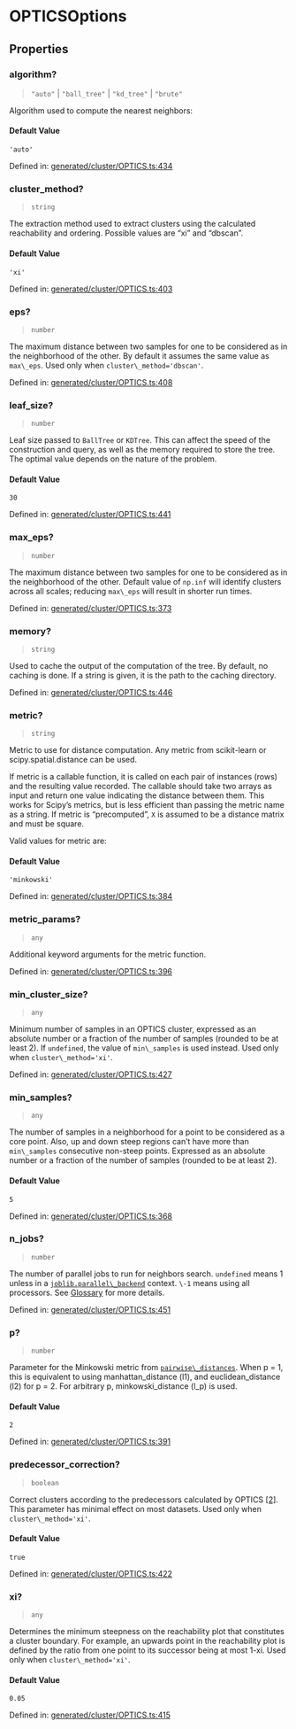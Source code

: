 # OPTICSOptions

## Properties

### algorithm?

> `"auto"` \| `"ball_tree"` \| `"kd_tree"` \| `"brute"`

Algorithm used to compute the nearest neighbors:

#### Default Value

`'auto'`

Defined in:  [generated/cluster/OPTICS.ts:434](https://github.com/transitive-bullshit/scikit-learn-ts/blob/92ab806/packages/sklearn/src/generated/cluster/OPTICS.ts#L434)

### cluster\_method?

> `string`

The extraction method used to extract clusters using the calculated reachability and ordering. Possible values are “xi” and “dbscan”.

#### Default Value

`'xi'`

Defined in:  [generated/cluster/OPTICS.ts:403](https://github.com/transitive-bullshit/scikit-learn-ts/blob/92ab806/packages/sklearn/src/generated/cluster/OPTICS.ts#L403)

### eps?

> `number`

The maximum distance between two samples for one to be considered as in the neighborhood of the other. By default it assumes the same value as `max\_eps`. Used only when `cluster\_method='dbscan'`.

Defined in:  [generated/cluster/OPTICS.ts:408](https://github.com/transitive-bullshit/scikit-learn-ts/blob/92ab806/packages/sklearn/src/generated/cluster/OPTICS.ts#L408)

### leaf\_size?

> `number`

Leaf size passed to `BallTree` or `KDTree`. This can affect the speed of the construction and query, as well as the memory required to store the tree. The optimal value depends on the nature of the problem.

#### Default Value

`30`

Defined in:  [generated/cluster/OPTICS.ts:441](https://github.com/transitive-bullshit/scikit-learn-ts/blob/92ab806/packages/sklearn/src/generated/cluster/OPTICS.ts#L441)

### max\_eps?

> `number`

The maximum distance between two samples for one to be considered as in the neighborhood of the other. Default value of `np.inf` will identify clusters across all scales; reducing `max\_eps` will result in shorter run times.

Defined in:  [generated/cluster/OPTICS.ts:373](https://github.com/transitive-bullshit/scikit-learn-ts/blob/92ab806/packages/sklearn/src/generated/cluster/OPTICS.ts#L373)

### memory?

> `string`

Used to cache the output of the computation of the tree. By default, no caching is done. If a string is given, it is the path to the caching directory.

Defined in:  [generated/cluster/OPTICS.ts:446](https://github.com/transitive-bullshit/scikit-learn-ts/blob/92ab806/packages/sklearn/src/generated/cluster/OPTICS.ts#L446)

### metric?

> `string`

Metric to use for distance computation. Any metric from scikit-learn or scipy.spatial.distance can be used.

If metric is a callable function, it is called on each pair of instances (rows) and the resulting value recorded. The callable should take two arrays as input and return one value indicating the distance between them. This works for Scipy’s metrics, but is less efficient than passing the metric name as a string. If metric is “precomputed”, `X` is assumed to be a distance matrix and must be square.

Valid values for metric are:

#### Default Value

`'minkowski'`

Defined in:  [generated/cluster/OPTICS.ts:384](https://github.com/transitive-bullshit/scikit-learn-ts/blob/92ab806/packages/sklearn/src/generated/cluster/OPTICS.ts#L384)

### metric\_params?

> `any`

Additional keyword arguments for the metric function.

Defined in:  [generated/cluster/OPTICS.ts:396](https://github.com/transitive-bullshit/scikit-learn-ts/blob/92ab806/packages/sklearn/src/generated/cluster/OPTICS.ts#L396)

### min\_cluster\_size?

> `any`

Minimum number of samples in an OPTICS cluster, expressed as an absolute number or a fraction of the number of samples (rounded to be at least 2). If `undefined`, the value of `min\_samples` is used instead. Used only when `cluster\_method='xi'`.

Defined in:  [generated/cluster/OPTICS.ts:427](https://github.com/transitive-bullshit/scikit-learn-ts/blob/92ab806/packages/sklearn/src/generated/cluster/OPTICS.ts#L427)

### min\_samples?

> `any`

The number of samples in a neighborhood for a point to be considered as a core point. Also, up and down steep regions can’t have more than `min\_samples` consecutive non-steep points. Expressed as an absolute number or a fraction of the number of samples (rounded to be at least 2).

#### Default Value

`5`

Defined in:  [generated/cluster/OPTICS.ts:368](https://github.com/transitive-bullshit/scikit-learn-ts/blob/92ab806/packages/sklearn/src/generated/cluster/OPTICS.ts#L368)

### n\_jobs?

> `number`

The number of parallel jobs to run for neighbors search. `undefined` means 1 unless in a [`joblib.parallel\_backend`](https://joblib.readthedocs.io/en/latest/parallel.html#joblib.parallel_backend "(in joblib v1.3.0.dev0)") context. `\-1` means using all processors. See [Glossary](../../glossary.html#term-n_jobs) for more details.

Defined in:  [generated/cluster/OPTICS.ts:451](https://github.com/transitive-bullshit/scikit-learn-ts/blob/92ab806/packages/sklearn/src/generated/cluster/OPTICS.ts#L451)

### p?

> `number`

Parameter for the Minkowski metric from [`pairwise\_distances`](sklearn.metrics.pairwise_distances.html#sklearn.metrics.pairwise_distances "sklearn.metrics.pairwise_distances"). When p = 1, this is equivalent to using manhattan\_distance (l1), and euclidean\_distance (l2) for p = 2. For arbitrary p, minkowski\_distance (l\_p) is used.

#### Default Value

`2`

Defined in:  [generated/cluster/OPTICS.ts:391](https://github.com/transitive-bullshit/scikit-learn-ts/blob/92ab806/packages/sklearn/src/generated/cluster/OPTICS.ts#L391)

### predecessor\_correction?

> `boolean`

Correct clusters according to the predecessors calculated by OPTICS [\[2\]](#r2c55e37003fe-2). This parameter has minimal effect on most datasets. Used only when `cluster\_method='xi'`.

#### Default Value

`true`

Defined in:  [generated/cluster/OPTICS.ts:422](https://github.com/transitive-bullshit/scikit-learn-ts/blob/92ab806/packages/sklearn/src/generated/cluster/OPTICS.ts#L422)

### xi?

> `any`

Determines the minimum steepness on the reachability plot that constitutes a cluster boundary. For example, an upwards point in the reachability plot is defined by the ratio from one point to its successor being at most 1-xi. Used only when `cluster\_method='xi'`.

#### Default Value

`0.05`

Defined in:  [generated/cluster/OPTICS.ts:415](https://github.com/transitive-bullshit/scikit-learn-ts/blob/92ab806/packages/sklearn/src/generated/cluster/OPTICS.ts#L415)

